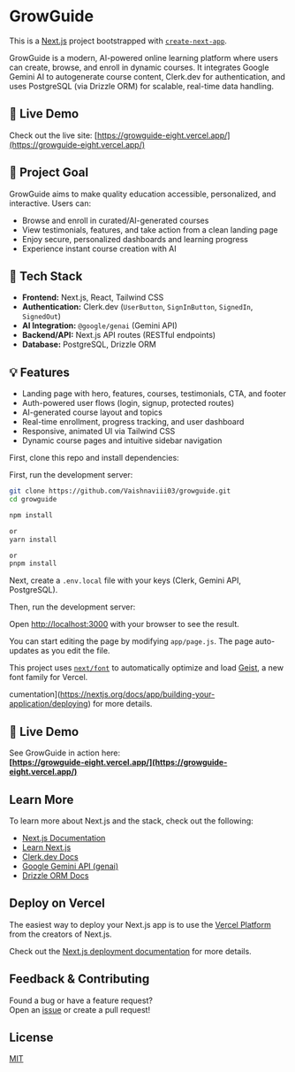 # GrowGuide

This is a [Next.js](https://nextjs.org) project bootstrapped with [`create-next-app`](https://github.com/vercel/next.js/tree/canary/packages/create-next-app).

GrowGuide is a modern, AI-powered online learning platform where users can create, browse, and enroll in dynamic courses. It integrates Google Gemini AI to autogenerate course content, Clerk.dev for authentication, and uses PostgreSQL (via Drizzle ORM) for scalable, real-time data handling.

## 🚀 Live Demo

Check out the live site: [https://growguide-eight.vercel.app/](https://growguide-eight.vercel.app/)

## 🎯 Project Goal

GrowGuide aims to make quality education accessible, personalized, and interactive. Users can:
- Browse and enroll in curated/AI-generated courses
- View testimonials, features, and take action from a clean landing page
- Enjoy secure, personalized dashboards and learning progress
- Experience instant course creation with AI

## 🧱 Tech Stack

- **Frontend:** Next.js, React, Tailwind CSS
- **Authentication:** Clerk.dev (`UserButton`, `SignInButton`, `SignedIn`, `SignedOut`)
- **AI Integration:** `@google/genai` (Gemini API)
- **Backend/API:** Next.js API routes (RESTful endpoints)
- **Database:** PostgreSQL, Drizzle ORM

## 💡 Features

- Landing page with hero, features, courses, testimonials, CTA, and footer
- Auth-powered user flows (login, signup, protected routes)
- AI-generated course layout and topics
- Real-time enrollment, progress tracking, and user dashboard
- Responsive, animated UI via Tailwind CSS
- Dynamic course pages and intuitive sidebar navigation

First, clone this repo and install dependencies:

First, run the development server:

```bash
git clone https://github.com/Vaishnaviii03/growguide.git
cd growguide

npm install

or
yarn install

or
pnpm install
```


Next, create a `.env.local` file with your keys (Clerk, Gemini API, PostgreSQL).

Then, run the development server:

Open [http://localhost:3000](http://localhost:3000) with your browser to see the result.

You can start editing the page by modifying `app/page.js`. The page auto-updates as you edit the file.

This project uses [`next/font`](https://nextjs.org/docs/app/building-your-application/optimizing/fonts) to automatically optimize and load [Geist](https://vercel.com/font), a new font family for Vercel.

cumentation](https://nextjs.org/docs/app/building-your-application/deploying) for more details.

## 🚀 Live Demo

See GrowGuide in action here:  
**[https://growguide-eight.vercel.app/](https://growguide-eight.vercel.app/)**


## Learn More

To learn more about Next.js and the stack, check out the following:

- [Next.js Documentation](https://nextjs.org/docs)
- [Learn Next.js](https://nextjs.org/learn)
- [Clerk.dev Docs](https://clerk.com/docs)
- [Google Gemini API (genai)](https://ai.google.dev/tutorials/get_started)
- [Drizzle ORM Docs](https://orm.drizzle.team/)

## Deploy on Vercel

The easiest way to deploy your Next.js app is to use the [Vercel Platform](https://vercel.com/new?utm_medium=default-template&filter=next.js&utm_source=create-next-app&utm_campaign=create-next-app-readme) from the creators of Next.js.

Check out the [Next.js deployment documentation](https://nextjs.org/docs/app/building-your-application/deploying) for more details.

## Feedback & Contributing

Found a bug or have a feature request?  
Open an [issue](https://github.com/Vaishnaviii03/growguide/issues) or create a pull request!

## License

[MIT](LICENSE)


